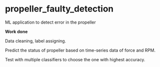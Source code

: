 # propeller_faulty_detection
ML application to detect error in the propeller

**Work done**

Data cleaning, label assigning.

Predict the status of propeller based on time-series data of force and RPM.

Test with multiple classifiers to choose the one with highest accuracy.
